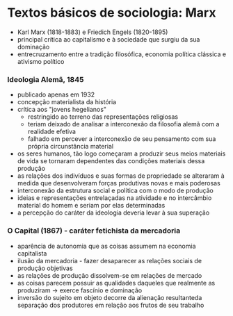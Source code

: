 # Textos básicos de sociologia: Marx
- Karl Marx (1818-1883) e Friedich Engels (1820-1895)
- principal crítica ao capitalismo e à sociedade que surgiu da sua dominação
- entrecruzamento entre a tradição filosófica, economia política clássica e ativismo político

### Ideologia Alemã, 1845
- publicado apenas em 1932
- concepção materialista da história
- crítica aos "jovens hegelianos"
  - restringido ao terreno das representações religiosas
  - teriam deixado de analisar a interconexão da filosofia alemã com a realidade efetiva
  - falhado em percever a interconexão de seu pensamento com sua própria circunstância material
- os seres humanos, tão logo começaram a produzir seus meios materiais de vida se tornaram dependentes das condições materiais dessa produção
- as relações dos indivíduos e suas formas de propriedade se alteraram à medida que desenvolveram forças produtivas novas e mais poderosas
- interconexão da estrutura social e política com o modo de produção
- ideias e representações entrelaçadas na atividade e no intercâmbio material do homem e seriam por elas determinadas
- a percepção do caráter da ideologia deveria levar à sua superação

### O Capital (1867) - caráter fetichista da mercadoria
- aparência de autonomia que as coisas assumem na economia capitalista
- ilusão da mercadoria - fazer desaparecer as relações sociais de produção objetivas
- as relações de produção dissolvem-se em relações de mercado
- as coisas parecem possuir as qualidades daqueles que realmente as produziram -> exerce fascínio e dominação
- inversão do sujeito em objeto decorre da alienação resultanteda separação dos produtores em relação aos frutos de seu trabalho